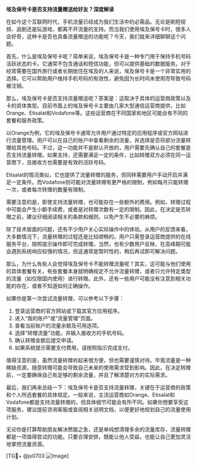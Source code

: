 **埃及保号卡是否支持流量赠送给好友？深度解读**

在如今这个互联网时代，手机流量已经成为我们生活中的必需品。无论是刷短视频、追剧还是玩游戏，都离不开流量的支持。而当我们使用埃及保号卡时，很多人会好奇，这种卡是否也具备流量赠送的功能呢？今天，我们就来详细聊聊这个问题。

首先，什么是埃及保号卡呢？简单来说，埃及保号卡是一种专门用于保持手机号码活跃状态的卡。它通常不包含通话和短信功能，但可以提供基础的数据服务。对于经常需要在国外旅行或者长期居住在埃及的人来说，埃及保号卡是一个非常实用的选择。它可以帮助用户维持手机号码的有效性，避免因为长时间未使用而导致号码被注销。

那么，埃及保号卡是否支持流量赠送呢？答案是：这取决于具体的运营商政策以及卡的具体类型。目前市面上的埃及保号卡主要由几家大型通信运营商提供，比如Orange、Etisalat和Vodafone等。这些运营商在不同国家和地区可能会有不同的套餐和服务政策。

以Orange为例，它的埃及保号卡通常允许用户通过特定的应用程序或官方网站进行流量管理。用户可以在自己的账户中查看剩余的流量，并选择是否将部分流量转赠给其他号码。不过，这一功能并不是默认开放的，用户需要先确认自己的套餐是否支持流量转赠。如果支持，还需要满足一定的条件，比如转赠双方必须在同一运营商下，且接收方也需要是有效的活跃号码。

Etisalat的情况类似，它也提供了流量转赠的服务，但同样需要用户手动开启并满足一定条件。而Vodafone则可能对流量转赠有更严格的限制，例如每月只能转赠一次，或者每次转赠的数量有限制。

需要注意的是，即使支持流量转赠，也可能存在一些额外的费用。例如，转赠过程中可能会产生小额手续费，或者是对转赠次数有一定的限制。因此，在决定是否转赠之前，建议仔细阅读相关的条款和细则，以免产生不必要的麻烦。

除了技术层面的问题，还有不少用户关心实际操作中的体验。从用户的反馈来看，大多数情况下，流量转赠的过程还是比较顺畅的。用户只需登录运营商提供的在线服务平台，按照提示操作即可完成转赠。当然，也有少数用户反映，在高峰期可能会遇到系统响应较慢的情况，但这通常是暂时性的，稍后再试即可解决问题。

那么，为什么有些人会觉得埃及保号卡不能转赠流量呢？其实，这可能与他们使用的具体套餐有关。有些套餐本身就明确规定不允许流量转赠，或者只允许特定类型的流量（如仅限国内使用）进行转赠。此外，还有一些用户可能没有注意到相关功能的存在，或者不知道如何正确操作。

如果你是第一次尝试流量转赠，可以参考以下步骤：

1. 登录运营商的官方网站或下载其官方应用程序。
2. 进入“我的账户”或“流量管理”页面。
3. 查看当前账户的流量余额及可用选项。
4. 选择“转赠流量”功能，并输入接收方的手机号码。
5. 确认转赠金额后提交申请。
6. 如果系统提示需要支付费用，请按照指示完成支付。

值得注意的是，虽然流量转赠听起来很方便，但也需要谨慎对待。毕竟流量是一种稀缺资源，随意转赠可能会导致自己未来的使用需求受到影响。因此，在决定转赠前，一定要确保自己有足够的剩余流量，并且了解清楚对方的实际需求。

最后，我们再来总结一下：埃及保号卡是否支持流量转赠，关键在于运营商的政策和个人所选套餐的具体规定。一般来说，主流运营商如Orange、Etisalat和Vodafone都是支持流量转赠的，但具体细节可能会有所不同。如果你想要享受这项服务，建议提前咨询客服或查阅相关说明文档，以便更好地规划自己的流量使用计划。

无论你是打算帮助朋友解决燃眉之急，还是单纯想清理多余的流量库存，流量转赠都是一项值得尝试的功能。只要合理安排，既能让他人受益，也能让自己更加灵活地掌控流量资源。

[TG💪+ @jx0703 ![Image](https://github.com/user-attachments/assets/dbca1d08-cadb-493c-b0ec-ad6f7a83f270)]